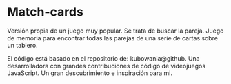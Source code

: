 # Match-cards
Versión propia de un juego muy popular. Se trata de buscar la pareja. Juego de memoria para encontrar todas las parejas de una serie de cartas sobre un tablero.

El código está basado en el repositorio de: kubowania@github.
Una desarrolladora con grandes contribuciones de código de videojuegos JavaScript.
Un gran descubrimiento e inspiración para mi.

